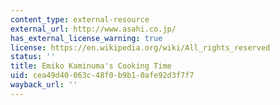 ```yaml
---
content_type: external-resource
external_url: http://www.asahi.co.jp/
has_external_license_warning: true
license: https://en.wikipedia.org/wiki/All_rights_reserved
status: ''
title: Emiko Kaminuma's Cooking Time
uid: cea49d40-063c-48f0-b9b1-0afe92d3f7f7
wayback_url: ''
---
```

